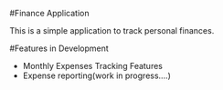 #Finance Application

This is a simple application to track personal finances.


#Features in Development

- Monthly Expenses Tracking Features
- Expense reporting(work in progress....)
